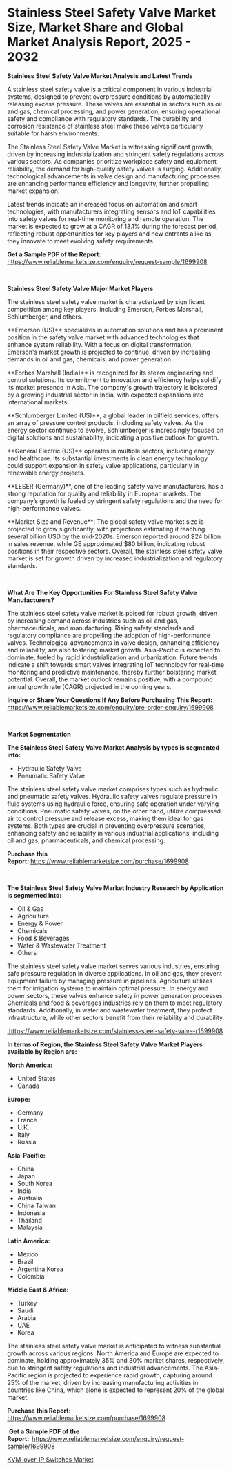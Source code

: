 <p><h1>Stainless Steel Safety Valve Market Size, Market Share and Global Market Analysis Report, 2025 - 2032</h1></p><p><strong>Stainless Steel Safety Valve Market Analysis and Latest Trends</strong></p>
<p><p>A stainless steel safety valve is a critical component in various industrial systems, designed to prevent overpressure conditions by automatically releasing excess pressure. These valves are essential in sectors such as oil and gas, chemical processing, and power generation, ensuring operational safety and compliance with regulatory standards. The durability and corrosion resistance of stainless steel make these valves particularly suitable for harsh environments.</p><p>The Stainless Steel Safety Valve Market is witnessing significant growth, driven by increasing industrialization and stringent safety regulations across various sectors. As companies prioritize workplace safety and equipment reliability, the demand for high-quality safety valves is surging. Additionally, technological advancements in valve design and manufacturing processes are enhancing performance efficiency and longevity, further propelling market expansion.</p><p>Latest trends indicate an increased focus on automation and smart technologies, with manufacturers integrating sensors and IoT capabilities into safety valves for real-time monitoring and remote operation. The market is expected to grow at a CAGR of 13.1% during the forecast period, reflecting robust opportunities for key players and new entrants alike as they innovate to meet evolving safety requirements.</p></p>
<p><strong>Get a Sample PDF of the Report:&nbsp;</strong> <a href="https://www.reliablemarketsize.com/enquiry/request-sample/1699908?utm_campaign=1872&utm_medium=2&utm_source=Github&utm_content=ia&utm_term=09012025&utm_id=stainless-steel-safety-valve">https://www.reliablemarketsize.com/enquiry/request-sample/1699908</a></p>
<p>&nbsp;</p>
<p><strong>Stainless Steel Safety Valve Major Market Players</strong></p>
<p><p>The stainless steel safety valve market is characterized by significant competition among key players, including Emerson, Forbes Marshall, Schlumberger, and others. </p><p>**Emerson (US)** specializes in automation solutions and has a prominent position in the safety valve market with advanced technologies that enhance system reliability. With a focus on digital transformation, Emerson's market growth is projected to continue, driven by increasing demands in oil and gas, chemicals, and power generation.</p><p>**Forbes Marshall (India)** is recognized for its steam engineering and control solutions. Its commitment to innovation and efficiency helps solidify its market presence in Asia. The company's growth trajectory is bolstered by a growing industrial sector in India, with expected expansions into international markets.</p><p>**Schlumberger Limited (US)**, a global leader in oilfield services, offers an array of pressure control products, including safety valves. As the energy sector continues to evolve, Schlumberger is increasingly focused on digital solutions and sustainability, indicating a positive outlook for growth.</p><p>**General Electric (US)** operates in multiple sectors, including energy and healthcare. Its substantial investments in clean energy technology could support expansion in safety valve applications, particularly in renewable energy projects.</p><p>**LESER (Germany)**, one of the leading safety valve manufacturers, has a strong reputation for quality and reliability in European markets. The company’s growth is fueled by stringent safety regulations and the need for high-performance valves.</p><p>**Market Size and Revenue**: The global safety valve market size is projected to grow significantly, with projections estimating it reaching several billion USD by the mid-2020s. Emerson reported around $24 billion in sales revenue, while GE approximated $80 billion, indicating robust positions in their respective sectors. Overall, the stainless steel safety valve market is set for growth driven by increased industrialization and regulatory standards.</p></p>
<p>&nbsp;</p>
<p><strong>What Are The Key Opportunities For Stainless Steel Safety Valve Manufacturers?</strong></p>
<p><p>The stainless steel safety valve market is poised for robust growth, driven by increasing demand across industries such as oil and gas, pharmaceuticals, and manufacturing. Rising safety standards and regulatory compliance are propelling the adoption of high-performance valves. Technological advancements in valve design, enhancing efficiency and reliability, are also fostering market growth. Asia-Pacific is expected to dominate, fueled by rapid industrialization and urbanization. Future trends indicate a shift towards smart valves integrating IoT technology for real-time monitoring and predictive maintenance, thereby further bolstering market potential. Overall, the market outlook remains positive, with a compound annual growth rate (CAGR) projected in the coming years.</p></p>
<p><strong>Inquire or Share Your Questions If Any Before Purchasing This Report:</strong> <a href="https://www.reliablemarketsize.com/enquiry/pre-order-enquiry/1699908?utm_campaign=1872&utm_medium=2&utm_source=Github&utm_content=ia&utm_term=09012025&utm_id=stainless-steel-safety-valve">https://www.reliablemarketsize.com/enquiry/pre-order-enquiry/1699908</a></p>
<p>&nbsp;</p>
<p><strong>Market Segmentation</strong></p>
<p><strong>The Stainless Steel Safety Valve Market Analysis by types is segmented into:</strong></p>
<p><ul><li>Hydraulic Safety Valve</li><li>Pneumatic Safety Valve</li></ul></p>
<p><p>The stainless steel safety valve market comprises types such as hydraulic and pneumatic safety valves. Hydraulic safety valves regulate pressure in fluid systems using hydraulic force, ensuring safe operation under varying conditions. Pneumatic safety valves, on the other hand, utilize compressed air to control pressure and release excess, making them ideal for gas systems. Both types are crucial in preventing overpressure scenarios, enhancing safety and reliability in various industrial applications, including oil and gas, pharmaceuticals, and chemical processing.</p></p>
<p><strong>Purchase this Report:&nbsp;</strong><a href="https://www.reliablemarketsize.com/purchase/1699908?utm_campaign=1872&utm_medium=2&utm_source=Github&utm_content=ia&utm_term=09012025&utm_id=stainless-steel-safety-valve">https://www.reliablemarketsize.com/purchase/1699908</a></p>
<p>&nbsp;</p>
<p><strong>The Stainless Steel Safety Valve Market Industry Research by Application is segmented into:</strong></p>
<p><ul><li>Oil & Gas</li><li>Agriculture</li><li>Energy & Power</li><li>Chemicals</li><li>Food & Beverages</li><li>Water & Wastewater Treatment</li><li>Others</li></ul></p>
<p><p>The stainless steel safety valve market serves various industries, ensuring safe pressure regulation in diverse applications. In oil and gas, they prevent equipment failure by managing pressure in pipelines. Agriculture utilizes them for irrigation systems to maintain optimal pressure. In energy and power sectors, these valves enhance safety in power generation processes. Chemicals and food & beverages industries rely on them to meet regulatory standards. Additionally, in water and wastewater treatment, they protect infrastructure, while other sectors benefit from their reliability and durability.</p></p>
<p><a href="https://www.reliablemarketsize.com/stainless-steel-safety-valve-r1699908?utm_campaign=1872&utm_medium=2&utm_source=Github&utm_content=ia&utm_term=09012025&utm_id=stainless-steel-safety-valve">&nbsp;https://www.reliablemarketsize.com/stainless-steel-safety-valve-r1699908</a></p>
<p><strong>In terms of Region, the Stainless Steel Safety Valve Market Players available by Region are:</strong></p>
<p>
    <p> <strong> North America: </strong>
        <ul>
            <li>United States</li>
            <li>Canada</li>
        </ul>
        </p> 
    <p> <strong> Europe: </strong>
        <ul>
            <li>Germany</li>
            <li>France</li>
            <li>U.K.</li>
            <li>Italy</li>
            <li>Russia</li>
        </ul>
        </p> 
    <p> <strong> Asia-Pacific: </strong>
        <ul>
            <li>China</li>
            <li>Japan</li>
            <li>South Korea</li>
            <li>India</li>
            <li>Australia</li>
            <li>China Taiwan</li>
            <li>Indonesia</li>
            <li>Thailand</li>
            <li>Malaysia</li>
        </ul>
        </p> 
    <p> <strong> Latin America: </strong>
        <ul>
            <li>Mexico</li>
            <li>Brazil</li>
            <li>Argentina Korea</li>
            <li>Colombia</li>
        </ul>
        </p> 
    <p> <strong> Middle East & Africa: </strong>
        <ul>
            <li>Turkey</li>
            <li>Saudi</li>
            <li>Arabia</li>
            <li>UAE</li>
            <li>Korea</li>
        </ul>
    </p>
    </p>
<p><p>The stainless steel safety valve market is anticipated to witness substantial growth across various regions. North America and Europe are expected to dominate, holding approximately 35% and 30% market shares, respectively, due to stringent safety regulations and industrial advancements. The Asia-Pacific region is projected to experience rapid growth, capturing around 25% of the market, driven by increasing manufacturing activities in countries like China, which alone is expected to represent 20% of the global market.</p></p>
<p><strong>Purchase this Report: </strong><a href="https://www.reliablemarketsize.com/purchase/1699908?utm_campaign=1872&utm_medium=2&utm_source=Github&utm_content=ia&utm_term=09012025&utm_id=stainless-steel-safety-valve">https://www.reliablemarketsize.com/purchase/1699908</a></p>
<p>&nbsp;<strong>Get a Sample PDF of the Report:&nbsp;&nbsp;</strong><a href="https://www.reliablemarketsize.com/enquiry/request-sample/1699908?utm_campaign=1872&utm_medium=2&utm_source=Github&utm_content=ia&utm_term=09012025&utm_id=stainless-steel-safety-valve">https://www.reliablemarketsize.com/enquiry/request-sample/1699908</a></p>
<p><strong></strong></p>
<p><p><a href="https://github.com/BryceTownsendr/Market-Research-Report-List-7/blob/main/kvm-over-ip-switches-market.md?utm_campaign=1872&utm_medium=2&utm_source=Github&utm_content=ia&utm_term=09012025&utm_id=stainless-steel-safety-valve">KVM-over-IP Switches Market</a></p></p>